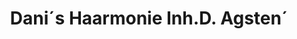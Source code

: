 ---
title: "Dani´s Haarmonie Inh.D. Agsten´"
url: /zwickau/dani-s-haarmonie-inh-d-agsten/
shop: Friseur
---
